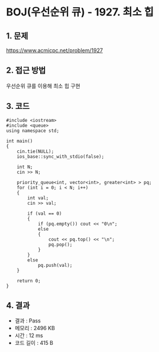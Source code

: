 # BOJ(우선순위 큐) - 1927. 최소 힙

## 1. 문제  
https://www.acmicpc.net/problem/1927
## 2. 접근 방법  
우선순위 큐를 이용해 최소 힙 구현
## 3. 코드  
```
#include <iostream>
#include <queue>
using namespace std;

int main()
{
	cin.tie(NULL);
	ios_base::sync_with_stdio(false);

	int N;
	cin >> N;

	priority_queue<int, vector<int>, greater<int> > pq;
	for (int i = 0; i < N; i++)
	{
		int val;
		cin >> val;

		if (val == 0)
		{
			if (pq.empty())	cout << "0\n";
			else
			{
				cout << pq.top() << "\n";
				pq.pop();
			}
		}
		else
			pq.push(val);
	}

	return 0;
}
```
## 4. 결과
- 결과 : Pass
- 메모리 : 2496 KB
- 시간 : 12 ms
- 코드 길이 : 415 B